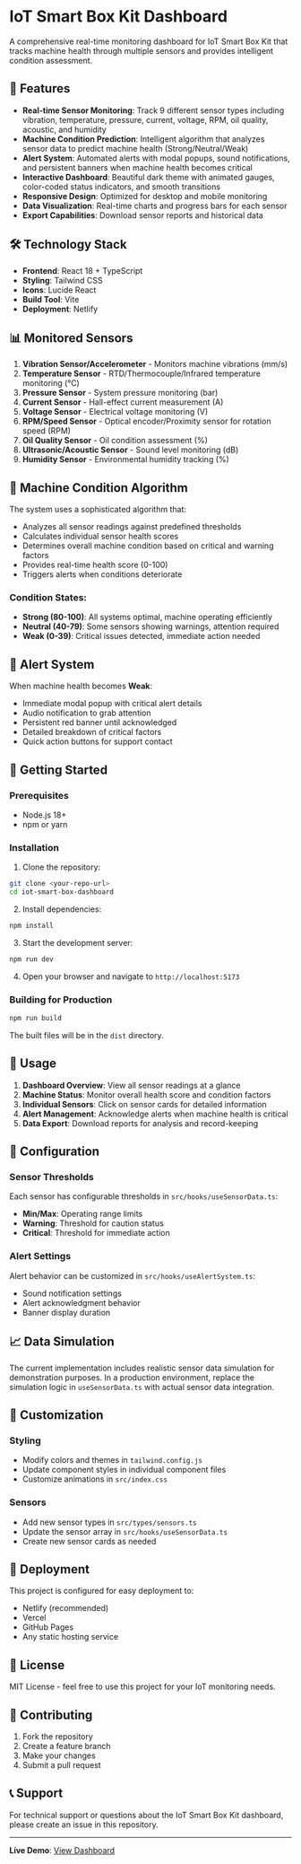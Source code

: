 # IoT Smart Box Kit Dashboard

A comprehensive real-time monitoring dashboard for IoT Smart Box Kit that tracks machine health through multiple sensors and provides intelligent condition assessment.

## 🚀 Features

- **Real-time Sensor Monitoring**: Track 9 different sensor types including vibration, temperature, pressure, current, voltage, RPM, oil quality, acoustic, and humidity
- **Machine Condition Prediction**: Intelligent algorithm that analyzes sensor data to predict machine health (Strong/Neutral/Weak)
- **Alert System**: Automated alerts with modal popups, sound notifications, and persistent banners when machine health becomes critical
- **Interactive Dashboard**: Beautiful dark theme with animated gauges, color-coded status indicators, and smooth transitions
- **Responsive Design**: Optimized for desktop and mobile monitoring
- **Data Visualization**: Real-time charts and progress bars for each sensor
- **Export Capabilities**: Download sensor reports and historical data

## 🛠️ Technology Stack

- **Frontend**: React 18 + TypeScript
- **Styling**: Tailwind CSS
- **Icons**: Lucide React
- **Build Tool**: Vite
- **Deployment**: Netlify

## 📊 Monitored Sensors

1. **Vibration Sensor/Accelerometer** - Monitors machine vibrations (mm/s)
2. **Temperature Sensor** - RTD/Thermocouple/Infrared temperature monitoring (°C)
3. **Pressure Sensor** - System pressure monitoring (bar)
4. **Current Sensor** - Hall-effect current measurement (A)
5. **Voltage Sensor** - Electrical voltage monitoring (V)
6. **RPM/Speed Sensor** - Optical encoder/Proximity sensor for rotation speed (RPM)
7. **Oil Quality Sensor** - Oil condition assessment (%)
8. **Ultrasonic/Acoustic Sensor** - Sound level monitoring (dB)
9. **Humidity Sensor** - Environmental humidity tracking (%)

## 🎯 Machine Condition Algorithm

The system uses a sophisticated algorithm that:
- Analyzes all sensor readings against predefined thresholds
- Calculates individual sensor health scores
- Determines overall machine condition based on critical and warning factors
- Provides real-time health score (0-100)
- Triggers alerts when conditions deteriorate

### Condition States:
- **Strong (80-100)**: All systems optimal, machine operating efficiently
- **Neutral (40-79)**: Some sensors showing warnings, attention required
- **Weak (0-39)**: Critical issues detected, immediate action needed

## 🚨 Alert System

When machine health becomes **Weak**:
- Immediate modal popup with critical alert details
- Audio notification to grab attention
- Persistent red banner until acknowledged
- Detailed breakdown of critical factors
- Quick action buttons for support contact

## 🚀 Getting Started

### Prerequisites
- Node.js 18+ 
- npm or yarn

### Installation

1. Clone the repository:
```bash
git clone <your-repo-url>
cd iot-smart-box-dashboard
```

2. Install dependencies:
```bash
npm install
```

3. Start the development server:
```bash
npm run dev
```

4. Open your browser and navigate to `http://localhost:5173`

### Building for Production

```bash
npm run build
```

The built files will be in the `dist` directory.

## 📱 Usage

1. **Dashboard Overview**: View all sensor readings at a glance
2. **Machine Status**: Monitor overall health score and condition factors
3. **Individual Sensors**: Click on sensor cards for detailed information
4. **Alert Management**: Acknowledge alerts when machine health is critical
5. **Data Export**: Download reports for analysis and record-keeping

## 🔧 Configuration

### Sensor Thresholds

Each sensor has configurable thresholds in `src/hooks/useSensorData.ts`:
- **Min/Max**: Operating range limits
- **Warning**: Threshold for caution status
- **Critical**: Threshold for immediate action

### Alert Settings

Alert behavior can be customized in `src/hooks/useAlertSystem.ts`:
- Sound notification settings
- Alert acknowledgment behavior
- Banner display duration

## 📈 Data Simulation

The current implementation includes realistic sensor data simulation for demonstration purposes. In a production environment, replace the simulation logic in `useSensorData.ts` with actual sensor data integration.

## 🎨 Customization

### Styling
- Modify colors and themes in `tailwind.config.js`
- Update component styles in individual component files
- Customize animations in `src/index.css`

### Sensors
- Add new sensor types in `src/types/sensors.ts`
- Update the sensor array in `src/hooks/useSensorData.ts`
- Create new sensor cards as needed

## 🚀 Deployment

This project is configured for easy deployment to:
- Netlify (recommended)
- Vercel
- GitHub Pages
- Any static hosting service

## 📄 License

MIT License - feel free to use this project for your IoT monitoring needs.

## 🤝 Contributing

1. Fork the repository
2. Create a feature branch
3. Make your changes
4. Submit a pull request

## 📞 Support

For technical support or questions about the IoT Smart Box Kit dashboard, please create an issue in this repository.

---

**Live Demo**: [View Dashboard](https://ubiquitous-medovik-a18e86.netlify.app)